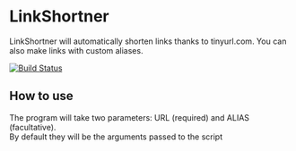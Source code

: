 <h1>LinkShortner</h1>
LinkShortner will automatically shorten links thanks to tinyurl.com. 
You can also make links with custom aliases.

[![Build Status](https://travis-ci.com/silviosanto6605/LinkShortner.svg?branch=master)](https://travis-ci.com/silviosanto6605/LinkShortner)

<h2>How to use</h2>
The program will take two parameters: URL (required) and ALIAS (facultative). 
<br>By default they will be the arguments passed to the script
